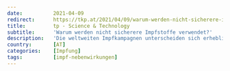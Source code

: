 ```yaml
---
date:          2021-04-09
redirect:      https://tkp.at/2021/04/09/warum-werden-nicht-sicherere-impfstoffe-verwendet/
title:         tp - Science & Technology
subtitle:      'Warum werden nicht sicherere Impfstoffe verwendet?'
description:   'Die weltweiten Impfkampagnen unterscheiden sich erheblich. In den USA und vor allem in Europa wird mit gentechnischen Präparaten geimpft, in vielen anderen Ländern, allen voran Indien und China, mit den klassischen und erprobten inaktivierten Ganz-Virus-Impfstoffen. Bei uns gibt es nur Impfstoffe, die auf Technologien beruhen, die nie zur Verwendung an Kranken, geschweige denn an Gesunden …'
country:       [AT]
categories:    [Impfung]
tags:          [impf-nebenwirkungen]
---
```

